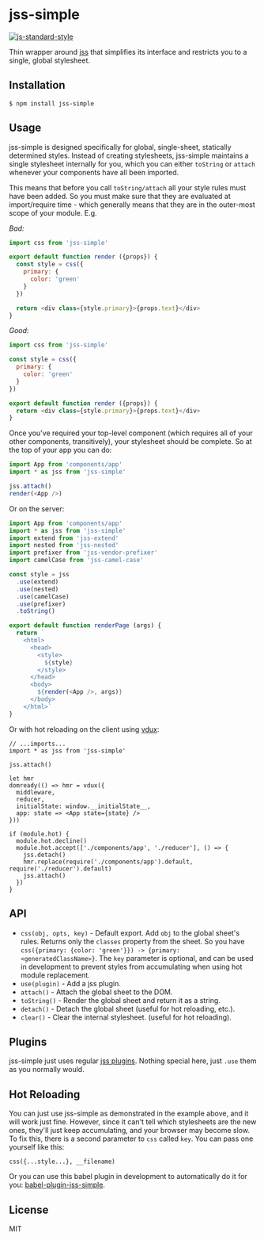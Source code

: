 
# jss-simple

[![js-standard-style](https://img.shields.io/badge/code%20style-standard-brightgreen.svg?style=flat)](https://github.com/feross/standard)

Thin wrapper around [jss](https://github.com/jsstyles/jss) that simplifies its interface and restricts you to a single, global stylesheet.

## Installation

    $ npm install jss-simple

## Usage

jss-simple is designed specifically for global, single-sheet, statically determined styles. Instead of creating stylesheets, jss-simple maintains a single stylesheet internally for you, which you can either `toString` or `attach` whenever your components have all been imported.

This means that before you call `toString/attach` all your style rules must have been added. So you must make sure that they are evaluated at import/require time - which generally means that they are in the outer-most scope of your module.  E.g.

*Bad:*
```javascript
import css from 'jss-simple'

export default function render ({props}) {
  const style = css({
    primary: {
      color: 'green'
    }
  })

  return <div class={style.primary}>{props.text}</div>
}
```

*Good*:
```javascript
import css from 'jss-simple'

const style = css({
  primary: {
    color: 'green'
  }
})

export default function render ({props}) {
  return <div class={style.primary}>{props.text}</div>
}
```

Once you've required your top-level component (which requires all of your other components, transitively), your stylesheet should be complete. So at the top of your app you can do:

```javascript
import App from 'components/app'
import * as jss from 'jss-simple'

jss.attach()
render(<App />)
```

Or on the server:

```javascript
import App from 'components/app'
import * as jss from 'jss-simple'
import extend from 'jss-extend'
import nested from 'jss-nested'
import prefixer from 'jss-vendor-prefixer'
import camelCase from 'jss-camel-case'

const style = jss
  .use(extend)
  .use(nested)
  .use(camelCase)
  .use(prefixer)
  .toString()

export default function renderPage (args) {
  return `
    <html>
      <head>
        <style>
          ${style}
        </style>
      </head>
      <body>
        ${render(<App />, args)}
      </body>
    </html>`
}
```

Or with hot reloading on the client using [vdux](https://github.com/ashaffer/vdux):

```
// ...imports...
import * as jss from 'jss-simple'

jss.attach()

let hmr
domready(() => hmr = vdux({
  middleware,
  reducer,
  initialState: window.__initialState__,
  app: state => <App state={state} />
}))

if (module.hot) {
  module.hot.decline()
  module.hot.accept(['./components/app', './reducer'], () => {
    jss.detach()
    hmr.replace(require('./components/app').default, require('./reducer').default)
    jss.attach()
  })
}
```

## API

  * `css(obj, opts, key)` - Default export. Add `obj` to the global sheet's rules. Returns only the `classes` property from the sheet. So you have `css({primary: {color: 'green'}}) -> {primary: <generatedClassName>}`. The `key` parameter is optional, and can be used in development to prevent styles from accumulating when using hot module replacement.
  * `use(plugin)` - Add a jss plugin.
  * `attach()` - Attach the global sheet to the DOM.
  * `toString()` - Render the global sheet and return it as a string.
  * `detach()` - Detach the global sheet (useful for hot reloading, etc.).
  * `clear()` - Clear the internal stylesheet. (useful for hot reloading).

## Plugins

jss-simple just uses regular [jss plugins](https://github.com/jsstyles/jss#plugins). Nothing special here, just `.use` them as you normally would.

## Hot Reloading

You can just use jss-simple as demonstrated in the example above, and it will work just fine. However, since it can't tell which stylesheets are the new ones, they'll just keep accumulating, and your browser may become slow. To fix this, there is a second parameter to `css` called `key`. You can pass one yourself like this:

`css({...style...}, __filename)`

Or you can use this babel plugin in development to automatically do it for you: [babel-plugin-jss-simple](https://github.com/ashaffer/babel-plugin-jss-simple).

## License

MIT
